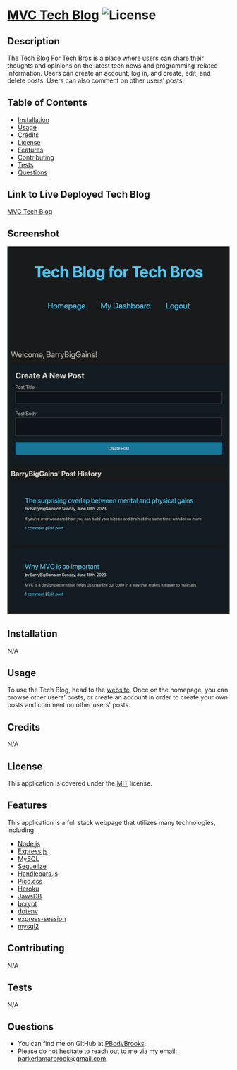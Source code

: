 # [MVC Tech Blog](https://pbodybrooks-tech-blog-c2988c35c1b0.herokuapp.com/) ![License](https://img.shields.io/badge/License-MIT-brightgreen.svg)

## Description 
The Tech Blog For Tech Bros is a place where users can share their thoughts and opinions on the latest tech news and programming-related information. Users can create an account, log in, and create, edit, and delete posts. Users can also comment on other users' posts.

## Table of Contents

* [Installation](#installation)
* [Usage](#usage)
* [Credits](#credits)
* [License](#license)
* [Features](#features)
* [Contributing](#contributing)
* [Tests](#tests)
* [Questions](#questions)

## Link to Live Deployed Tech Blog
[MVC Tech Blog](https://pbodybrooks-tech-blog-c2988c35c1b0.herokuapp.com/)

## Screenshot
![Screenshot of app.](/public/assets/screenshot1.png)

## Installation 
N/A

## Usage 
To use the Tech Blog, head to the [website](https://pbodybrooks-tech-blog-c2988c35c1b0.herokuapp.com/). Once on the homepage, you can browse other users' posts, or create an account in order to create your own posts and comment on other users' posts.

## Credits 
N/A

## License
This application is covered under the [MIT](https://opensource.org/licenses/MIT) license.

## Features 
This application is a full stack webpage that utilizes many technologies, including:
* [Node.js](https://nodejs.org/en/)
* [Express.js](https://expressjs.com/)
* [MySQL](https://www.mysql.com/)
* [Sequelize](https://sequelize.org/)
* [Handlebars.js](https://handlebarsjs.com/)
* [Pico.css](https://picocss.com/)
* [Heroku](https://www.heroku.com/)
* [JawsDB](https://www.jawsdb.com/)
* [bcrypt](https://www.npmjs.com/package/bcrypt)
* [dotenv](https://www.npmjs.com/package/dotenv)
* [express-session](https://www.npmjs.com/package/express-session)
* [mysql2](https://www.npmjs.com/package/mysql2)

## Contributing 
N/A

## Tests 
N/A

## Questions 
* You can find me on GitHub at [PBodyBrooks](https://github.com/PBodyBrooks). 
* Please do not hesitate to reach out to me via my email: parkerlamarbrook@gmail.com.

